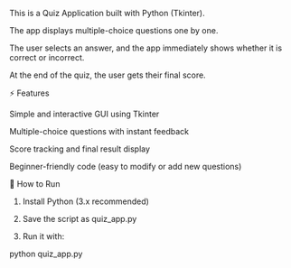 This is a Quiz Application built with Python (Tkinter).

The app displays multiple-choice questions one by one.

The user selects an answer, and the app immediately shows whether it is correct or incorrect.

At the end of the quiz, the user gets their final score.


⚡ Features

Simple and interactive GUI using Tkinter

Multiple-choice questions with instant feedback

Score tracking and final result display

Beginner-friendly code (easy to modify or add new questions)


🚀 How to Run

1. Install Python (3.x recommended)


2. Save the script as quiz_app.py


3. Run it with:

python quiz_app.py 
